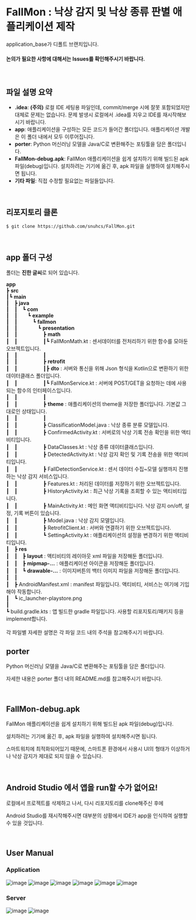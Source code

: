 # FallMon : 낙상 감지 및 낙상 종류 판별 애플리케이션 제작

application_base가 디폴트 브랜치입니다.

#### 논의가 필요한 사항에 대해서는 Issues를 확인해주시기 바랍니다.

<br>

## 파일 설명 요약

- **.idea**: **(주의)** 로컬 IDE 세팅용 파일인데, commit/merge 시에 잘못 포함되었지만 대체로 문제는 없습니다. 문제 발생시 로컬에서 .idea를 지우고 IDE를 재시작해보시기 바랍니다.
- **app**: 애플리케이션을 구성하는 모든 코드가 들어간 폴더입니다. 애플리케이션 개발은 이 폴더 내에서 모두 이루어집니다.
- **porter**: Python 머신러닝 모델을 Java/C로 변환해주는 포팅툴을 담은 폴더입니다.
- **FallMon-debug.apk**: FallMon 애플리케이션을 쉽게 설치하기 위해 빌드된 apk 파일(debug)입니다. 설치하려는 기기에 옮긴 후, apk 파일을 실행하여 설치해주시면 됩니다.
- **기타 파일**: 직접 수정할 필요없는 파일들입니다.

<br>

## 리포지토리 클론

```bash
$ git clone https://github.com/snuhcs/FallMon.git
```

<br>

## app 폴더 구성

폴더는 **진한 글씨**로 되어 있습니다.

**app**<br>
┣ **src**<br>
┃┗ **main**<br>
┃ ┣ **java**<br>
┃ ┃ ┗ **com**<br>
┃ ┃  ┗ **example**<br>
┃ ┃   ┗ **fallmon**<br>
┃ ┃    ┗ **presentation**<br>
┃ ┃     ┣ **math**<br>
┃ ┃     ┃┗ FallMonMath.kt : 센서데이터를 전처리하기 위한 함수를 모아둔 오브젝트입니다.<br>
┃ ┃     ┃<br>
┃ ┃     ┣ **retrofit**<br>
┃ ┃     ┃┣ **dto** : 서버와 통신을 위해 Json 형식을 Kotlin으로 변환하기 위한 데이터클래스 폴더입니다.<br>
┃ ┃     ┃┗ FallMonService.kt : 서버에 POST/GET을 요청하는 데에 사용되는 함수의 인터페이스입니다.<br>
┃ ┃     ┃<br>
┃ ┃     ┣ **theme** : 애플리케이션의 theme을 저장한 폴더입니다. 기본값 그대로인 상태입니다.<br>
┃ ┃     ┃<br>
┃ ┃     ┣ ClassificationModel.java : 낙상 종류 분류 모델입니다.<br>
┃ ┃     ┣ ConfirmedActivity.kt : 서버로의 낙상 기록 전송 확인을 위한 액티비티입니다.<br>
┃ ┃     ┣ DataClasses.kt : 낙상 종류 데이터클래스입니다.<br>
┃ ┃     ┣ DetectedActivity.kt : 낙상 감지 확인 및 기록 전송을 위한 액티비티입니다.<br>
┃ ┃     ┣ FallDetectionService.kt : 센서 데이터 수집~모델 실행까지 진행하는 낙상 감지 서비스입니다.<br>
┃ ┃     ┣ Features.kt : 처리된 데이터를 저장하기 위한 오브젝트입니다.<br>
┃ ┃     ┣ HistoryActivity.kt : 최근 낙상 기록을 조회할 수 있는 액티비티입니다.<br>
┃ ┃     ┣ MainActivity.kt : 메인 화면 액티비티입니다. 낙상 감지 on/off, 설정, 기록 버튼이 있습니다.<br>
┃ ┃     ┣ Model.java : 낙상 감지 모델입니다.<br>
┃ ┃     ┣ RetrofitClient.kt : 서버와 연결하기 위한 오브젝트입니다.<br>
┃ ┃     ┗ SettingActivity.kt : 애플리케이션의 설정을 변경하기 위한 액티비티입니다.<br>
┃ ┣ **res**<br>
┃ ┃ ┣ **layout** : 액티비티의 레이아웃 xml 파일을 저장해둔 폴더입니다.<br>
┃ ┃ ┣ **mipmap-...** : 애플리케이션 아이콘을 저장해둔 폴더입니다.<br>
┃ ┃ ┗ **drawable-...** : 이미지버튼의 백터 이미지 파일을 저장해둔 폴더입니다.<br>
┃ ┃<br>
┃ ┣ AndroidManifest.xml : manifest 파일입니다. 액티비티, 서비스는 여기에 기입해야 작동합니다.<br>
┃ ┗ ic_launcher-playstore.png<br>
┃ <br>
┗ build.gradle.kts : 앱 빌드한 gradle 파일입니다. 사용할 리포지토리/패키지 등을 implement합니다. <br>
<br>
각 파일별 자세한 설명은 각 파일 코드 내의 주석을 참고해주시기 바랍니다.
<br>

## porter

Python 머신러닝 모델을 Java/C로 변환해주는 포팅툴을 담은 폴더입니다.

자세한 내용은 porter 폴더 내의 README.md를 참고해주시기 바랍니다.

<br>

## FallMon-debug.apk

FallMon 애플리케이션을 쉽게 설치하기 위해 빌드된 apk 파일(debug)입니다. 

설치하려는 기기에 옮긴 후, apk 파일을 실행하여 설치해주시면 됩니다.

스마트워치에 최적화되어있기 때문에, 스마트폰 환경에서 사용시 UI의 형태가 이상하거나 낙상 감지가 제대로 되지 않을 수 있습니다.

<br>

## Android Studio 에서 앱을 run할 수가 없어요!

로컬에서 프로젝트를 삭제하고 나서, 다시 리포지토리를 clone해주신 후에

Android Studio를 재시작해주시면 대부분의 상황에서 IDE가 app을 인식하여 실행할 수 있을 것입니다.

<br>

## User Manual

### Application
![image](https://github.com/snuhcs/FallMon/assets/39697564/edb1f888-10f6-469b-a836-7c2eaa5faf9b)
![image](https://github.com/snuhcs/FallMon/assets/39697564/07915bac-e412-4f7f-83a3-f12d285e4d01)
![image](https://github.com/snuhcs/FallMon/assets/39697564/00c9d3e8-4814-4fe7-a9b6-aae5c7bcdbf5)
![image](https://github.com/snuhcs/FallMon/assets/39697564/fd7df50c-1db4-4d13-9b02-df5a5d789dd0)
![image](https://github.com/snuhcs/FallMon/assets/39697564/43f44a75-2ca5-4302-af8a-7118a8ddb1cd)
![image](https://github.com/snuhcs/FallMon/assets/39697564/66f9d8bd-97c4-4c95-904e-99860654e1e6)

### Server
![image](https://github.com/snuhcs/FallMon/assets/39697564/fb674fd0-f3bd-4431-b945-d11a469f3895)
![image](https://github.com/snuhcs/FallMon/assets/39697564/d14261b2-86ab-40d5-9f8a-0d5bddbcafbb)


